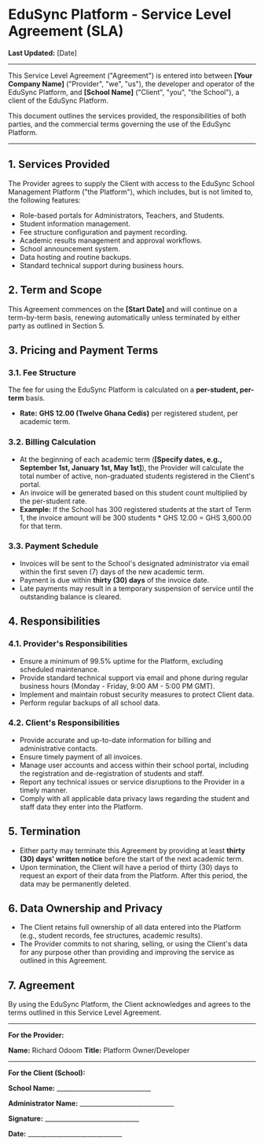 # EduSync Platform - Service Level Agreement (SLA)

**Last Updated:** [Date]

---

This Service Level Agreement ("Agreement") is entered into between **[Your Company Name]** ("Provider", "we", "us"), the developer and operator of the EduSync Platform, and **[School Name]** ("Client", "you", "the School"), a client of the EduSync Platform.

This document outlines the services provided, the responsibilities of both parties, and the commercial terms governing the use of the EduSync Platform.

---

## 1. Services Provided

The Provider agrees to supply the Client with access to the EduSync School Management Platform ("the Platform"), which includes, but is not limited to, the following features:

-   Role-based portals for Administrators, Teachers, and Students.
-   Student information management.
-   Fee structure configuration and payment recording.
-   Academic results management and approval workflows.
-   School announcement system.
-   Data hosting and routine backups.
-   Standard technical support during business hours.

## 2. Term and Scope

This Agreement commences on the **[Start Date]** and will continue on a term-by-term basis, renewing automatically unless terminated by either party as outlined in Section 5.

## 3. Pricing and Payment Terms

### 3.1. Fee Structure

The fee for using the EduSync Platform is calculated on a **per-student, per-term** basis.

-   **Rate:** **GHS 12.00 (Twelve Ghana Cedis)** per registered student, per academic term.

### 3.2. Billing Calculation

-   At the beginning of each academic term (**[Specify dates, e.g., September 1st, January 1st, May 1st]**), the Provider will calculate the total number of active, non-graduated students registered in the Client's portal.
-   An invoice will be generated based on this student count multiplied by the per-student rate.
-   **Example:** If the School has 300 registered students at the start of Term 1, the invoice amount will be 300 students * GHS 12.00 = GHS 3,600.00 for that term.

### 3.3. Payment Schedule

-   Invoices will be sent to the School's designated administrator via email within the first seven (7) days of the new academic term.
-   Payment is due within **thirty (30) days** of the invoice date.
-   Late payments may result in a temporary suspension of service until the outstanding balance is cleared.

## 4. Responsibilities

### 4.1. Provider's Responsibilities

-   Ensure a minimum of 99.5% uptime for the Platform, excluding scheduled maintenance.
-   Provide standard technical support via email and phone during regular business hours (Monday - Friday, 9:00 AM - 5:00 PM GMT).
-   Implement and maintain robust security measures to protect Client data.
-   Perform regular backups of all school data.

### 4.2. Client's Responsibilities

-   Provide accurate and up-to-date information for billing and administrative contacts.
-   Ensure timely payment of all invoices.
-   Manage user accounts and access within their school portal, including the registration and de-registration of students and staff.
-   Report any technical issues or service disruptions to the Provider in a timely manner.
-   Comply with all applicable data privacy laws regarding the student and staff data they enter into the Platform.

## 5. Termination

-   Either party may terminate this Agreement by providing at least **thirty (30) days' written notice** before the start of the next academic term.
-   Upon termination, the Client will have a period of thirty (30) days to request an export of their data from the Platform. After this period, the data may be permanently deleted.

## 6. Data Ownership and Privacy

-   The Client retains full ownership of all data entered into the Platform (e.g., student records, fee structures, academic results).
-   The Provider commits to not sharing, selling, or using the Client's data for any purpose other than providing and improving the service as outlined in this Agreement.

## 7. Agreement

By using the EduSync Platform, the Client acknowledges and agrees to the terms outlined in this Service Level Agreement.

---

**For the Provider:**

**Name:** Richard Odoom
**Title:** Platform Owner/Developer

---

**For the Client (School):**

**School Name:** ______________________________

**Administrator Name:** ______________________________

**Signature:** ______________________________

**Date:** ______________________________
